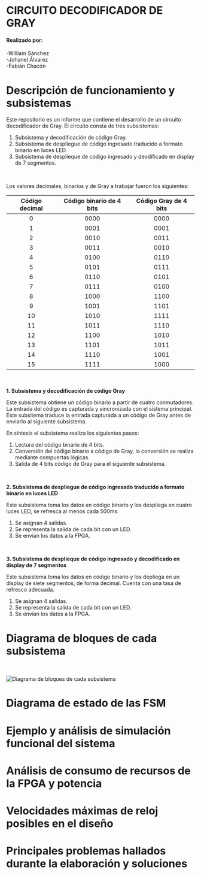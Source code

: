 CIRCUITO DECODIFICADOR DE GRAY <a color="green" name="TOP"></a>
===================

<h4>Realizado por:</h4>
<p>-William Sánchez <br> -Johanel Álvarez <br> -Fabián Chacón </p>

# Descripción de funcionamiento y subsistemas #

<p>Este repositorio es un informe que contiene el desarrollo de un circuito decodificador de Gray. El circuito consta de tres subsistemas:</p>

1. Subsistema y decodificación de código Gray.
2. Subsistema de despliegue de código ingresado traducido a formato binario en luces LED.
3. Subsistema de desplieque de código ingresado y deodificado en display de 7 segmentos.

<br/>

<p>Los valores decimales, binarios y de Gray a trabajar fueron los siguientes:</p>

Código decimal | Código binario de 4 bits | Código Gray de 4 bits
| :---: | :---: | :---:
0  | 0000 | 0000
1  | 0001 | 0001
2  | 0010 | 0011
3  | 0011 | 0010
4  | 0100 | 0110
5  | 0101 | 0111
6  | 0110 | 0101
7  | 0111 | 0100
8  | 1000| 1100
9  | 1001 | 1101
10  | 1010 | 1111
11  | 1011 | 1110
12  | 1100 | 1010
13  | 1101 | 1011
14  | 1110| 1001
15  | 1111 | 1000

<br/>

__1. Subsistema y decodificación de código Gray__

<p>Este subsistema obtiene un código binario a partir de cuatro conmutadores. La entrada del código es capturada y sincronizada con el sistema principal. Este subsitema traduce la entrada capturada a un código de Gray antes de enviarlo al siguiente subsistema.</p>

En síntesis el subsistema realiza los siguientes pasos:

1. Lectura del código binario de 4 bits.
2. Conversión del código binario a código de Gray, la conversión se realiza mediante compuertas lógicas.
3. Salida de 4 bits código de Gray para el siguiente subsistema.

<br>

__2. Subsistema de despliegue de código ingresado traducido a formato binario en luces LED__

<p>Este subsistema toma los datos en código binario y los despliega en cuatro luces LED, se refresca al menos cada 500ms.</p>

1. Se asignan 4 salidas.
2. Se representa la salida de cada bit con un LED.
3. Se envían los datos a la FPGA.



<br>

__3. Subsistema de desplieque de código ingresado y decodificado en display de 7 segmentos__

<p>Este subsistema toma los datos en código binario y los depliega en un display de siete segmentos, de forma decimal. Cuenta con una tasa de refresco adecuada.</p>

1. Se asignan 4 salidas.
2. Se representa la salida de cada bit con un LED.
3. Se envían los datos a la FPGA.

# Diagrama de bloques de cada subsistema #


<br/>

![Diagrama de bloques de cada subsistema](/images/diagrama.png)
# Diagrama de estado de las FSM #

# Ejemplo y análisis de simulación funcional del sistema #

# Análisis de consumo de recursos de la FPGA y potencia #

# Velocidades máximas de reloj posibles en el diseño #

# Principales problemas hallados durante la elaboración y soluciones #